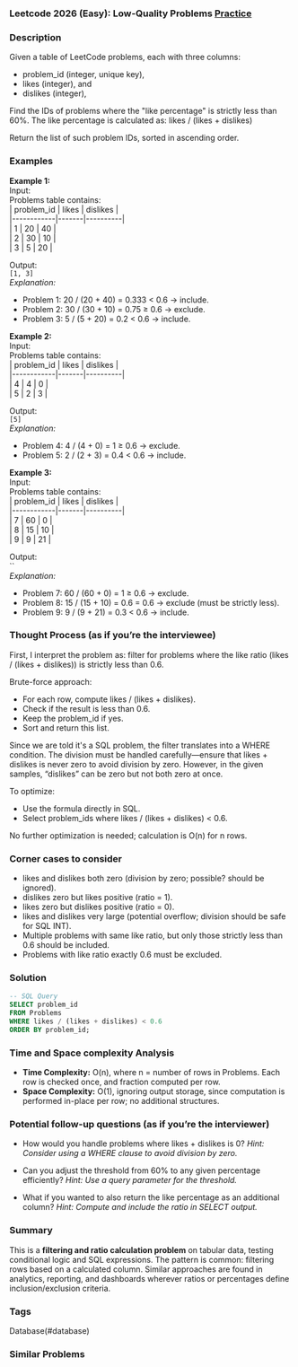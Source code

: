 ### Leetcode 2026 (Easy): Low-Quality Problems [Practice](https://leetcode.com/problems/low-quality-problems)

### Description  
Given a table of LeetCode problems, each with three columns:
- problem_id (integer, unique key),
- likes (integer), and
- dislikes (integer),

Find the IDs of problems where the "like percentage" is strictly less than 60%. The like percentage is calculated as:
likes / (likes + dislikes)

Return the list of such problem IDs, sorted in ascending order.

### Examples  

**Example 1:**  
Input:  
Problems table contains:  
| problem_id | likes | dislikes |  
|------------|-------|----------|  
| 1          | 20    | 40       |  
| 2          | 30    | 10       |  
| 3          | 5     | 20       |

Output:  
`[1, 3]`  
*Explanation:*
- Problem 1: 20 / (20 + 40) = 0.333 < 0.6 → include.
- Problem 2: 30 / (30 + 10) = 0.75 ≥ 0.6 → exclude.
- Problem 3: 5 / (5 + 20) = 0.2 < 0.6 → include.

**Example 2:**  
Input:  
Problems table contains:  
| problem_id | likes | dislikes |  
|------------|-------|----------|  
| 4          | 4     | 0        |  
| 5          | 2     | 3        |

Output:  
`[5]`  
*Explanation:*
- Problem 4: 4 / (4 + 0) = 1 ≥ 0.6 → exclude.
- Problem 5: 2 / (2 + 3) = 0.4 < 0.6 → include.

**Example 3:**  
Input:  
Problems table contains:  
| problem_id | likes | dislikes |  
|------------|-------|----------|  
| 7          | 60    | 0        |  
| 8          | 15    | 10       |  
| 9          | 9     | 21       |

Output:  
``  
*Explanation:*
- Problem 7: 60 / (60 + 0) = 1 ≥ 0.6 → exclude.
- Problem 8: 15 / (15 + 10) = 0.6 = 0.6 → exclude (must be strictly less).
- Problem 9: 9 / (9 + 21) = 0.3 < 0.6 → include.

### Thought Process (as if you’re the interviewee)  
First, I interpret the problem as: filter for problems where the like ratio (likes / (likes + dislikes)) is strictly less than 0.6.

Brute-force approach:  
- For each row, compute likes / (likes + dislikes).
- Check if the result is less than 0.6.
- Keep the problem_id if yes.
- Sort and return this list.

Since we are told it's a SQL problem, the filter translates into a WHERE condition. The division must be handled carefully—ensure that likes + dislikes is never zero to avoid division by zero. However, in the given samples, “dislikes” can be zero but not both zero at once.

To optimize:  
- Use the formula directly in SQL.
- Select problem_ids where likes / (likes + dislikes) < 0.6.
  
No further optimization is needed; calculation is O(n) for n rows.

### Corner cases to consider  
- likes and dislikes both zero (division by zero; possible? should be ignored).
- dislikes zero but likes positive (ratio = 1).
- likes zero but dislikes positive (ratio = 0).
- likes and dislikes very large (potential overflow; division should be safe for SQL INT).
- Multiple problems with same like ratio, but only those strictly less than 0.6 should be included.
- Problems with like ratio exactly 0.6 must be excluded.

### Solution

```sql
-- SQL Query
SELECT problem_id
FROM Problems
WHERE likes / (likes + dislikes) < 0.6
ORDER BY problem_id;
```

### Time and Space complexity Analysis  

- **Time Complexity:** O(n), where n = number of rows in Problems. Each row is checked once, and fraction computed per row.
- **Space Complexity:** O(1), ignoring output storage, since computation is performed in-place per row; no additional structures.

### Potential follow-up questions (as if you’re the interviewer)  

- How would you handle problems where likes + dislikes is 0?
  *Hint: Consider using a WHERE clause to avoid division by zero.*

- Can you adjust the threshold from 60% to any given percentage efficiently?
  *Hint: Use a query parameter for the threshold.*

- What if you wanted to also return the like percentage as an additional column?
  *Hint: Compute and include the ratio in SELECT output.*

### Summary
This is a **filtering and ratio calculation problem** on tabular data, testing conditional logic and SQL expressions. The pattern is common: filtering rows based on a calculated column. Similar approaches are found in analytics, reporting, and dashboards wherever ratios or percentages define inclusion/exclusion criteria.

### Tags
Database(#database)

### Similar Problems
